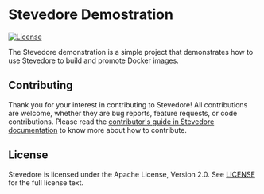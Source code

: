 # Stevedore Demostration

[![License](https://img.shields.io/badge/License-Apache_2.0-blue.svg)](https://opensource.org/licenses/Apache-2.0)

The Stevedore demonstration is a simple project that demonstrates how to use Stevedore to build and promote Docker images.

## Contributing

Thank you for your interest in contributing to Stevedore! All contributions are welcome, whether they are bug reports, feature requests, or code contributions. Please read the [contributor's guide in Stevedore documentation](https://gostevedore.github.io/docs/contribution-guidelines/) to know more about how to contribute.

## License

Stevedore is licensed under the Apache License, Version 2.0. See [LICENSE](LICENSE) for the full license text.
